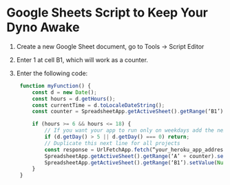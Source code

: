 # Google Sheets Script to Keep Your Dyno Awake

1. Create a new Google Sheet document, go to Tools -> Script Editor
1. Enter 1 at cell B1, which will work as a counter.
1. Enter the following code:

   ```javascript
    function myFunction() {
        const d = new Date();
        const hours = d.getHours();
        const currentTime = d.toLocaleDateString();
        const counter = SpreadsheetApp.getActiveSheet().getRange(‘B1’).getValues();

        if (hours >= 6 && hours <= 18) {
            // If you want your app to run only on weekdays add the next conditional:
            if (d.getDay() > 5 || d.getDay() === 0) return;
            // Duplicate this next line for all projects
            const response = UrlFetchApp.fetch(“your_heroku_app_address");
            SpreadsheetApp.getActiveSheet().getRange(‘A’ + counter).setValue(‘Visted at ‘ + currentTime + “ “ + hours + “h”);
            SpreadsheetApp.getActiveSheet().getRange(‘B1’).setValue(Number(counter) + 1);
        }
    }
   ```
